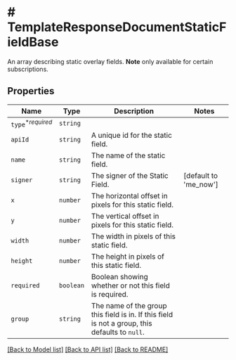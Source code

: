 # # TemplateResponseDocumentStaticFieldBase

An array describing static overlay fields. **Note** only available for certain subscriptions.

## Properties

Name | Type | Description | Notes
------------ | ------------- | ------------- | -------------
| `type`<sup>*_required_</sup> | ```string``` |    |  |
| `apiId` | ```string``` |  A unique id for the static field.  |  |
| `name` | ```string``` |  The name of the static field.  |  |
| `signer` | ```string``` |  The signer of the Static Field.  |  [default to 'me_now'] |
| `x` | ```number``` |  The horizontal offset in pixels for this static field.  |  |
| `y` | ```number``` |  The vertical offset in pixels for this static field.  |  |
| `width` | ```number``` |  The width in pixels of this static field.  |  |
| `height` | ```number``` |  The height in pixels of this static field.  |  |
| `required` | ```boolean``` |  Boolean showing whether or not this field is required.  |  |
| `group` | ```string``` |  The name of the group this field is in. If this field is not a group, this defaults to `null`.  |  |

[[Back to Model list]](../../README.md#models) [[Back to API list]](../../README.md#endpoints) [[Back to README]](../../README.md)
